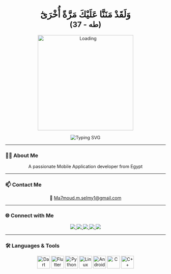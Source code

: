 <h1 align="center" dir="rtl"> 
  وَلَقَدْ مَنَنَّا عَلَيْكَ مَرَّةً أُخْرَىٰٓ   
  <br/> 
  <small>(طه - 37)</small> 
</h1> 

<p align="center"> 
  <img src="https://media3.giphy.com/media/v1.Y2lkPTc5MGI3NjExdWZvaDdmbTVwNzFjcGNweGlqZXpuM21iOTJmYThzMHd4MzlzaDNnayZlcD12MV9pbnRlcm5hbF9naWZfYnlfaWQmY3Q9Zw/HyOOyynWxMxig/giphy.gif" alt="Loading" width="300"/> 
</p> 

<p align="center"> 
  <img src="https://readme-typing-svg.demolab.com?font=Fira+Code&weight=700&size=36&pause=1000&color=00BFFF&center=true&vCenter=true&width=435&lines=Hi+I%27m+Ma7moud+Selmy" alt="Typing SVG" /> 
</p> 

--- 
 
### 👨‍💻 About Me 
<p align="center"> 
  A passionate Mobile Application developer from Egypt 
</p> 
 
--- 
 
### 📫 Contact Me   
<p align="center"> 
  📧 <a href="mailto:Ma7moud.m.selmy1@gmail.com">Ma7moud.m.selmy1@gmail.com</a> 
</p> 
 
--- 
 
### 🌐 Connect with Me   
<p align="center"> 
  <a href="https://www.linkedin.com/in/mahmoud-selmy-862162335" target="_blank"> 
    <img src="https://img.shields.io/badge/LinkedIn-0077B5?style=for-the-badge&logo=linkedin&logoColor=white" /> 
  </a> 
  <a href="https://www.youtube.com/@Ma7moudSelmy" target="_blank"> 
    <img src="https://img.shields.io/badge/YouTube-FF0000?style=for-the-badge&logo=youtube&logoColor=white" /> 
  </a> 
  <a href="https://codeforces.com/profile/Ma7moudSelmy1" target="_blank"> 
    <img src="https://img.shields.io/badge/Codeforces-1F8ACB?style=for-the-badge&logo=codeforces&logoColor=white" /> 
  </a> 
  <a href="https://wa.me/201098494030" target="_blank"> 
    <img src="https://img.shields.io/badge/WhatsApp-25D366?style=for-the-badge&logo=whatsapp&logoColor=white" /> 
  </a> 
  <a href="https://www.facebook.com/share/1EFVuHVECn/" target="_blank"> 
    <img src="https://img.shields.io/badge/Facebook-1877F2?style=for-the-badge&logo=facebook&logoColor=white" /> 
  </a>
</p> 
 
--- 
 
### 🛠️ Languages & Tools 
<p align="center"> 
  <img src="https://cdn.jsdelivr.net/gh/devicons/devicon/icons/dart/dart-original.svg" title="Dart" width="40" /> 
  <img src="https://cdn.jsdelivr.net/gh/devicons/devicon/icons/flutter/flutter-original.svg" title="Flutter" width="40" /> 
  <img src="https://cdn.jsdelivr.net/gh/devicons/devicon/icons/python/python-original.svg" title="Python" width="40" /> 
  <img src="https://cdn.jsdelivr.net/gh/devicons/devicon/icons/linux/linux-original.svg" title="Linux" width="40" /> 
  <img src="https://cdn.jsdelivr.net/gh/devicons/devicon/icons/android/android-original.svg" title="Android" width="40" /> 
  <img src="https://cdn.jsdelivr.net/gh/devicons/devicon/icons/c/c-original.svg" title="C" width="40" /> 
  <img src="https://cdn.jsdelivr.net/gh/devicons/devicon/icons/cplusplus/cplusplus-original.svg" title="C++" width="40" /> 
</p>
